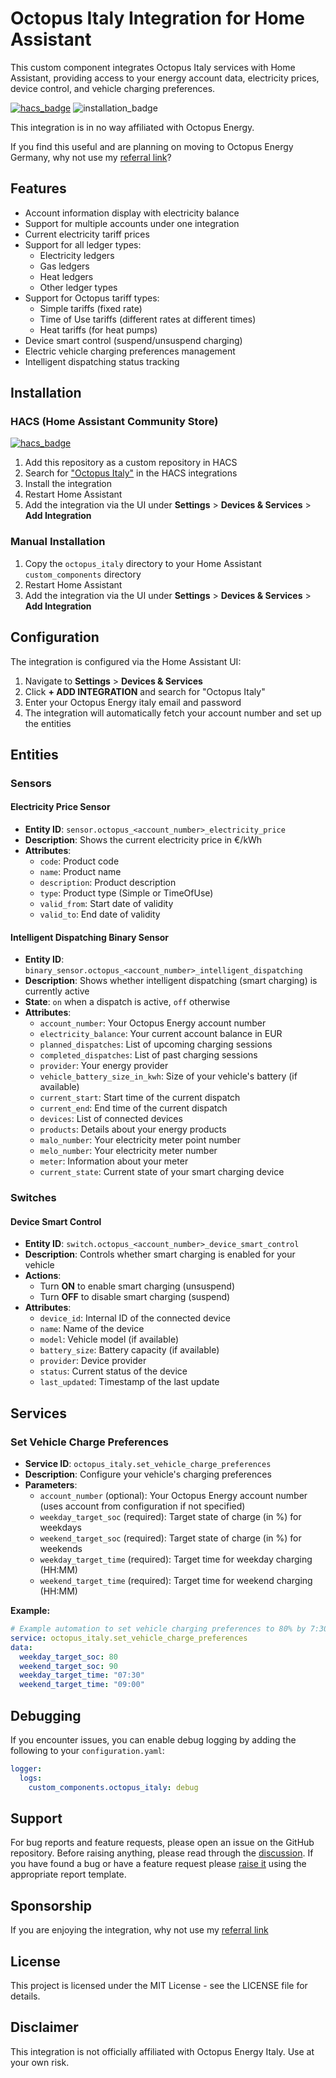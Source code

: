 # Octopus Italy Integration for Home Assistant

This custom component integrates Octopus Italy services with Home Assistant, providing access to your energy account data, electricity prices, device control, and vehicle charging preferences.


[![hacs_badge](https://img.shields.io/badge/HACS-Custom-41BDF5.svg)](https://github.com/hacs/integration)
![installation_badge](https://img.shields.io/badge/dynamic/json?color=41BDF5&logo=home-assistant&label=integration%20usage&suffix=%20installs&cacheSeconds=15600&url=https://analytics.home-assistant.io/custom_integrations.json&query=$.octopus_germany.total)

This integration is in no way affiliated with Octopus Energy.

If you find this useful and are planning on moving to Octopus Energy Germany, why not use my [referral link](https://share.octopusenergy.de/free-cat-744)?

## Features

- Account information display with electricity balance
- Support for multiple accounts under one integration
- Current electricity tariff prices
- Support for all ledger types:
  - Electricity ledgers
  - Gas ledgers
  - Heat ledgers
  - Other ledger types
- Support for Octopus tariff types:
  - Simple tariffs (fixed rate)
  - Time of Use tariffs (different rates at different times)
  - Heat tariffs (for heat pumps)
- Device smart control (suspend/unsuspend charging)
- Electric vehicle charging preferences management
- Intelligent dispatching status tracking

## Installation

### HACS (Home Assistant Community Store)

[![hacs_badge](https://img.shields.io/badge/HACS-Default-41BDF5.svg?style=for-the-badge)](https://github.com/hacs/integration)

1. Add this repository as a custom repository in HACS
2. Search for ["Octopus Italy"](https://my.home-assistant.io/redirect/hacs_repository/?owner=ghianciulu&repository=octopus_italy&category=integration) in the HACS integrations
3. Install the integration
4. Restart Home Assistant
5. Add the integration via the UI under **Settings** > **Devices & Services** > **Add Integration**

### Manual Installation

1. Copy the `octopus_italy` directory to your Home Assistant `custom_components` directory
2. Restart Home Assistant
3. Add the integration via the UI under **Settings** > **Devices & Services** > **Add Integration**

## Configuration

The integration is configured via the Home Assistant UI:

1. Navigate to **Settings** > **Devices & Services**
2. Click **+ ADD INTEGRATION** and search for "Octopus Italy"
3. Enter your Octopus Energy italy email and password
4. The integration will automatically fetch your account number and set up the entities

## Entities

### Sensors

#### Electricity Price Sensor

- **Entity ID**: `sensor.octopus_<account_number>_electricity_price`
- **Description**: Shows the current electricity price in €/kWh
- **Attributes**:
  - `code`: Product code
  - `name`: Product name
  - `description`: Product description
  - `type`: Product type (Simple or TimeOfUse)
  - `valid_from`: Start date of validity
  - `valid_to`: End date of validity

#### Intelligent Dispatching Binary Sensor

- **Entity ID**: `binary_sensor.octopus_<account_number>_intelligent_dispatching`
- **Description**: Shows whether intelligent dispatching (smart charging) is currently active
- **State**: `on` when a dispatch is active, `off` otherwise
- **Attributes**:
  - `account_number`: Your Octopus Energy account number
  - `electricity_balance`: Your current account balance in EUR
  - `planned_dispatches`: List of upcoming charging sessions
  - `completed_dispatches`: List of past charging sessions
  - `provider`: Your energy provider
  - `vehicle_battery_size_in_kwh`: Size of your vehicle's battery (if available)
  - `current_start`: Start time of the current dispatch
  - `current_end`: End time of the current dispatch
  - `devices`: List of connected devices
  - `products`: Details about your energy products
  - `malo_number`: Your electricity meter point number
  - `melo_number`: Your electricity meter number
  - `meter`: Information about your meter
  - `current_state`: Current state of your smart charging device

### Switches

#### Device Smart Control

- **Entity ID**: `switch.octopus_<account_number>_device_smart_control`
- **Description**: Controls whether smart charging is enabled for your vehicle
- **Actions**:
  - Turn **ON** to enable smart charging (unsuspend)
  - Turn **OFF** to disable smart charging (suspend)
- **Attributes**:
  - `device_id`: Internal ID of the connected device
  - `name`: Name of the device
  - `model`: Vehicle model (if available)
  - `battery_size`: Battery capacity (if available)
  - `provider`: Device provider
  - `status`: Current status of the device
  - `last_updated`: Timestamp of the last update

## Services

### Set Vehicle Charge Preferences

- **Service ID**: `octopus_italy.set_vehicle_charge_preferences`
- **Description**: Configure your vehicle's charging preferences
- **Parameters**:
  - `account_number` (optional): Your Octopus Energy account number (uses account from configuration if not specified)
  - `weekday_target_soc` (required): Target state of charge (in %) for weekdays
  - `weekend_target_soc` (required): Target state of charge (in %) for weekends
  - `weekday_target_time` (required): Target time for weekday charging (HH:MM)
  - `weekend_target_time` (required): Target time for weekend charging (HH:MM)

**Example:**

```yaml
# Example automation to set vehicle charging preferences to 80% by 7:30 AM on weekdays and 90% by 9:00 AM on weekends
service: octopus_italy.set_vehicle_charge_preferences
data:
  weekday_target_soc: 80
  weekend_target_soc: 90
  weekday_target_time: "07:30"
  weekend_target_time: "09:00"
```

## Debugging

If you encounter issues, you can enable debug logging by adding the following to your `configuration.yaml`:

```yaml
logger:
  logs:
    custom_components.octopus_italy: debug
```

## Support

For bug reports and feature requests, please open an issue on the GitHub repository.
Before raising anything, please read through the [discussion](https://ghianciulu.github.io/octopus_italy/discussions).
If you have found a bug or have a feature request please [raise it](https://ghianciulu.github.io/octopus_italy/issues) using the appropriate report template.

## Sponsorship

If you are enjoying the integration, why not use my [referral link](https://share.octopusenergy.it/free-cat-744)

## License

This project is licensed under the MIT License - see the LICENSE file for details.

## Disclaimer

This integration is not officially affiliated with Octopus Energy Italy. Use at your own risk.
